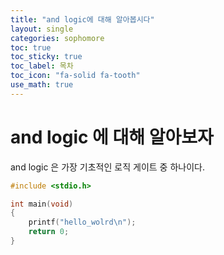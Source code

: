 ```yaml
---
title: "and logic에 대해 알아봅시다"
layout: single
categories: sophomore
toc: true
toc_sticky: true
toc_label: 목차
toc_icon: "fa-solid fa-tooth"
use_math: true
---
```


# and logic 에 대해 알아보자

and logic 은 가장 기초적인 로직 게이트 중 하나이다.

```c
#include <stdio.h>

int main(void)
{
	printf("hello_wolrd\n");
	return 0;
}

```

